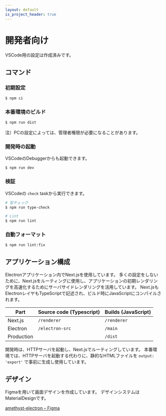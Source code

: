 ```yaml
---
layout: default
is_project_header: true
---
```


# 開発者向け

VSCode用の設定は作成済みです。

## コマンド

### 初期設定

```bash
$ npm ci
```

### 本番環境のビルド

```bash
$ npm run dist
```

注）PCの設定によっては、管理者権限が必要になることがあります。

### 開発時の起動

VSCodeのDebuggerからも起動できます。

```bash
$ npm run dev
```

### 検証

VSCodeの `check` taskから実行できます。

```bash
# 型チェック
$ npm run type-check

# Lint
$ npm run lint
```

### 自動フォーマット

```bash
$ npm run lint:fix
```

## アプリケーション構成

Electronアプリケーション内でNext.jsを使用しています。
多くの設定をしないために、Next.jsをルーティングに使用し、アプリケーションの初期レンダリングを高速化するためにサーバサイドレンダリングを活用しています。
Next.jsもElectronレイヤもTypeScriptで記述され、ビルド時にJavaScriptにコンパイルされます。

| Part       | Source code (Typescript) | Builds (JavaScript) |
| ---------- | ------------------------ | ------------------- |
| Next.js    | `/renderer`              | `/renderer`         |
| Electron   | `/electron-src`          | `/main`             |
| Production |                          | `/dist`             |

開発時は、HTTPサーバを起動し、Next.jsでルーティングしています。
本番環境では、HTTPサーバを起動する代わりに、静的なHTMLファイルを `output: 'export'` で事前に生成し使用しています。

## デザイン

Figmaを用いて画面デザインを作成しています。
デザインシステムはMaterialDesignです。

[amethyst-electron – Figma](https://www.figma.com/file/yQLWa7vdPFTJxUUPtUGsmj/amethyst-electron?type=design&node-id=54702%3A25457&mode=design&t=dnEOwMbSyArYYupx-1)
